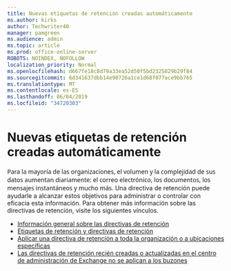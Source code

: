 ```yaml
---
title: Nuevas etiquetas de retención creadas automáticamente
ms.author: kirks
author: Techwriter40
manager: pamgreen
ms.audience: admin
ms.topic: article
ms.prod: office-online-server
ROBOTS: NOINDEX, NOFOLLOW
localization_priority: Normal
ms.openlocfilehash: d667fe18c8d79a33ea52d50f5bd2325829b29f84
ms.sourcegitcommit: 6d341637dbb14e90726a1ce1d68f077ace9bb765
ms.translationtype: MT
ms.contentlocale: es-ES
ms.lasthandoff: 06/04/2019
ms.locfileid: "34720303"
---
```

# <a name="new-retention-labels-created-automatically"></a>Nuevas etiquetas de retención creadas automáticamente

<p><span style="font-family: 'Segoe UI',sans-serif;">Para la mayoría de las organizaciones, el volumen y la complejidad de sus datos aumentan diariamente: el correo electrónico, los documentos, los mensajes instantáneos y mucho más.</span> Una directiva de retención puede ayudarle a alcanzar estos objetivos para administrar o controlar con eficacia esta información. Para obtener más información sobre las directivas de retención, visite los siguientes vínculos.</p> <ul> <li><a href="https://docs.microsoft.com/en-us/office365/securitycompliance/retention-policies">Información general sobre las directivas de retención</a></li> <li><a href="https://docs.microsoft.com/en-us/exchange/security-and-compliance/messaging-records-management/retention-tags-and-policies">Etiquetas de retención y directivas de retención</a></li> <li><a href="https://docs.microsoft.com/en-us/office365/securitycompliance/retention-policies#applying-a-retention-policy-to-an-entire-organization-or-specific-locations">Aplicar una directiva de retención a toda la organización o a ubicaciones específicas</a></li> <li><a href="https://docs.microsoft.com/en-us/alchemyinsights/retention-policies-in-exchange-admin-center-not-working">Las directivas de retención recién creadas o actualizadas en el centro de administración de Exchange no se aplican a los buzones</a></li> </ul>

